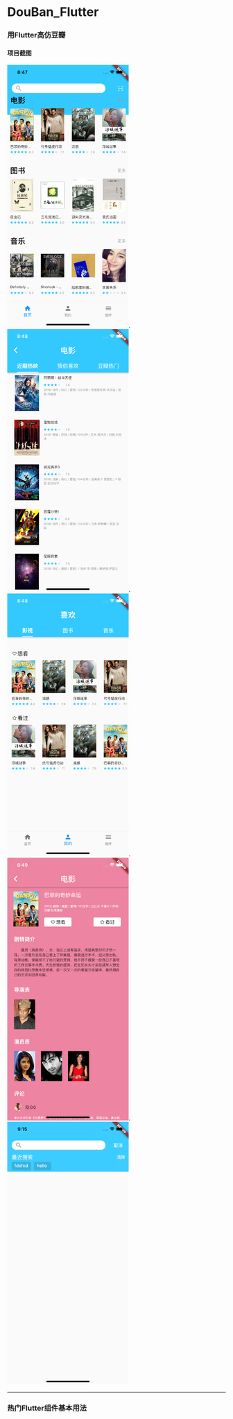 # DouBan_Flutter
### 用Flutter高仿豆瓣

#### 项目截图
<img src="https://github.com/DargonLee/DouBan_Flutter/blob/master/screenshots/01.png" width="280">.<img src="https://github.com/DargonLee/DouBan_Flutter/blob/master/screenshots/02.png" width="280">.<img src="https://github.com/DargonLee/DouBan_Flutter/blob/master/screenshots/03.png" width="280">.<img src="https://github.com/DargonLee/DouBan_Flutter/blob/master/screenshots/04.png" width="280">.<img src="https://github.com/DargonLee/DouBan_Flutter/blob/master/screenshots/05.png" width="280">

***

### 热门Flutter组件基本用法
